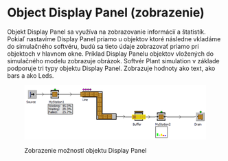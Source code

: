 # Object Display Panel (zobrazenie)

Objekt Display Panel sa využíva na zobrazovanie informácií a štatistík. Pokiaľ nastavíme Display Panel priamo u objektov ktoré následne vkladáme do simulačného softvéru, budú sa tieto údaje zobrazovať priamo pri objektoch v hlavnom okne. Príklad Display Panelu objektov vložených do simulačného modelu zobrazuje obrázok. Softvér Plant simulation v základe podporuje tri typy objektu Display Panel. Zobrazuje hodnoty ako text, ako bars a ako Leds.

<figure><img src="../.gitbook/assets/zobrazenie_diplay_panel.png" alt=""><figcaption><p>Zobrazenie možností objektu Display Panel</p></figcaption></figure>
